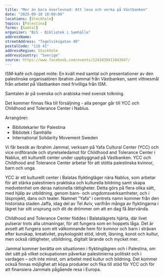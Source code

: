 ```yaml
---
title: "Mer än bara överlevnad: Att leva och verka på Västbanken"
date: "2025-09-10 18:00:00"
locations: [Stockholm]
topics: [Palestina]
forms: [Samtal]
organizer: "BiS - Bibliotek i Samhälle"
addressName: 
streetAddress: "Tegelviksgatan 40"
postalCode: "116 41"
addressRegion: Stockholm
addressCountry: "Sverige"
source: https://www.facebook.com/events/1241039411043647/
---
```

ISM-kafé och öppet möte: En kväll med samtal och presentationer av den palestinske organisatören Ibrahim Jammal från Västbanken, samt vittnesmål från arbetet på Västbanken med frivilliga från ISM.

Samtalen är på svenska och arabiska med svensk tolkning.

Det kommer finnas fika till försäljning - alla pengar går till YCC och Childhood and Tolerance Center i Nablus.

Arrangörer:
- Bibliotekarier för Palestina
- Bibliotek i Samhälle
- International Solidarity Movement Sweden

Vi får besök av Ibrahim Jammal, verksam på Yafa Cultural Center (YCC) och vice ordförande och styrelseledamot för Childhood and Tolerance Center i Nablus, ett kulturellt center under uppbyggnad på Västbanken. YCC och Childhood and Tolerance Center arbetar för att stötta palestinska kvinnor, barn och unga.

YCC är ett kulturellt center i Balatas flyktingläger nära Nablus, som arbetar för att stärka palestiniers praktiska och kulturella bildning samt skapa medvetenhet om deras nationella rättigheter. Detta görs på flera olika sätt, med hjälp av utbildning, genom barn- och ungdomsverksamheter, och i läsprojekt, dans och teater. Namnet ”Yafa” i centrets namn kommer från den historiska staden Jaffa, idag del av Tel Aviv, varifrån många av flyktingarna i lägret har sitt ursprung och dit de drömmer om att en dag få återvända.

Childhood and Tolerance Center föddes i Balatalägrets hjärta, där livet pulserar trots alla utmaningar, för att fungera som en hoppets låga. Det är avsett att fungera som ett välkomnande hem för kvinnor och barn i strävan efter kunskap, kreativitet, psykologiskt stöd, idrott, läsning, konst och kultur, men också rättigheter, utbildning, digitalt lärande och mycket mer.

Jammal kommer berätta om situationen i flyktinglägren och i Palestina, om det sätt på vilket ockupationen påverkar palestinierna politiskt och i vardagen – och inte minst, om arbetet med kultur och bildning. Det kommer också finnas möjlighet att köpa produkter och fika till stöd för YCC och för att finansiera Jammals pågående resa i Europa.
